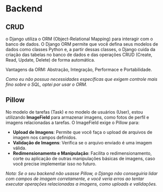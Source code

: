 # Backend

## CRUD
o Django utiliza o ORM (Object-Relational Mapping) para interagir com o banco de dados. O Django ORM permite que você defina seus modelos de dados como classes Python e, a partir dessas classes, o Django cuida da criação das tabelas no banco de dados e das operações CRUD (Create, Read, Update, Delete) de forma automática.

Vantagens da ORM: Abstração, Integração, Performace e Portabilidade.

_Como eu não possuo necessidades específicas que exigem controle mais fino sobre o SQL, optei por usar o ORM._

## Pillow
No modelo de tarefas (Task) e no modelo de usuários (User), estou utilizando __ImageField__ para armazenar imagens, como fotos de perfil e imagens relacionadas a tarefas. O ImageField exige o Pillow para:

- **Upload de Imagens**: Permite que você faça o upload de arquivos de imagem nos campos definidos.
- **Validação de Imagens**: Verifica se o arquivo enviado é uma imagem válida.
- **Redimensionamento e Manipulação**: Facilita o redimensionamento, corte ou aplicação de outras manipulações básicas de imagens, caso você precise implementar isso no futuro.

_Nota: Se o seu backend não usasse Pillow, o Django não conseguiria lidar com campos de imagem corretamente, e você veria erros ao tentar executar operações relacionadas a imagens, como uploads e validações._